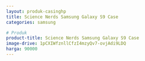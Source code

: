 ```yaml
---
layout: produk-casinghp
title: Science Nerds Samsung Galaxy S9 Case
categories: samsung

# Produk
product-title: Science Nerds Samsung Galaxy S9 Case
image-drive: 1pCXIWfznllCfzI4mzyQv7-ovjAdi9LDQ
harga: 90000
---
```

